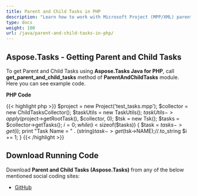 ```yaml
---
title: Parent and Child Tasks in PHP
description: "Learn how to work with Microsoft Project (MPP/XML) parent-child relations using Aspose.Tasks Java for PHP."
type: docs
weight: 100
url: /java/parent-and-child-tasks-in-php/
---
```


## **Aspose.Tasks - Getting Parent and Child Tasks**
To get Parent and Child Tasks using **Aspose.Tasks Java for PHP**, call **get_parent_and_child_tasks** method of **ParentAndChildTasks** module. Here you can see example code.

**PHP Code**

{{< highlight php >}}
$project = new Project('test_tasks.mpp');
$collector = new ChildTasksCollector();
$taskUtils = new TaskUtils();
$taskUtils->apply($project->getRootTask(), $collector, 0);
$tsk = new Tsk();
$tasks = $collector->getTasks();
$i = 0;
while ($i < sizeof($tasks))
{
    $task = $tasks->get($i);
    print "Task Name = " . (string)$task->get($tsk->NAME);//.to_string
    $i += 1;
}
{{< /highlight >}}

## **Download Running Code**
Download **Parent and Child Tasks (Aspose.Tasks)** from any of the below mentioned social coding sites:

- [GitHub](https://github.com/aspose-tasks/Aspose.Tasks-for-Java/blob/master/Plugins/Aspose_Tasks_Java_for_PHP/src/aspose/tasks/WorkingWithTasks/ParentAndChildTasks.php)
